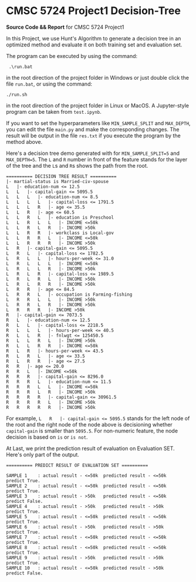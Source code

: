 # CMSC 5724 Project1 Decision-Tree

**Source Code && Report**  for CMSC 5724 Project1

In this Project, we use Hunt's Algorithm to generate a decision tree in an optimized method and evaluate it on both training set and evaluation set.

The program can be executed by using the command:

```shell
 .\run.bat
```

in the root direction of the project folder in Windows or just double click the file `run.bat`, or using the command:

```shell
./run.sh
```

in the root direction of the project folder in Linux or MacOS. A Jupyter-style program can be taken from `test.ipynb`.

If you want to set the hyperparameters like `MIN_SAMPLE_SPLIT` and `MAX_DEPTH`, you can edit the file `main.py` and make the corresponding changes. The result will be output in the file `res.txt` if you execute the program by the method above.

Here's a decision tree demo generated with for `MIN_SAMPLE_SPLIT=5` and `MAX_DEPTH=5`. The `L` and `R` number in front of the feature stands for the layer of the tree and the  `L`s and `R`s shows the path from the root.

```
========== DECISION TREE RESULT ==========
|- martial-status is Married-civ-spouse
L   |- education-num <= 12.5
L   L   |- capital-gain <= 5095.5
L   L   L   |- education-num <= 8.5
L   L   L   L   |- capital-loss <= 1791.5
L   L   L   R   |- age <= 35.5
L   L   R   |- age <= 60.5
L   L   R   L   |- education is Preschool
L   L   R   L   L   |- INCOME <=50k
L   L   R   L   R   |- INCOME >50k
L   L   R   R   |- workclass is Local-gov
L   L   R   R   L   |- INCOME <=50k
L   L   R   R   R   |- INCOME >50k
L   R   |- capital-gain <= 5095.5
L   R   L   |- capital-loss <= 1782.5
L   R   L   L   |- hours-per-week <= 31.0
L   R   L   L   L   |- INCOME <=50k
L   R   L   L   R   |- INCOME >50k
L   R   L   R   |- capital-loss <= 1989.5
L   R   L   R   L   |- INCOME >50k
L   R   L   R   R   |- INCOME >50k
L   R   R   |- age <= 84.5
L   R   R   L   |- occupation is Farming-fishing
L   R   R   L   L   |- INCOME >50k
L   R   R   L   R   |- INCOME >50k
L   R   R   R   |- INCOME >50k
R   |- capital-gain <= 7073.5
R   L   |- education-num <= 12.5
R   L   L   |- capital-loss <= 2218.5
R   L   L   L   |- hours-per-week <= 40.5
R   L   L   R   |- fnlwgt <= 125450.5
R   L   L   R   L   |- INCOME >50k
R   L   L   R   R   |- INCOME <=50k
R   L   R   |- hours-per-week <= 43.5
R   L   R   L   |- age <= 33.5
R   L   R   R   |- age <= 27.5
R   R   |- age <= 20.0
R   R   L   |- INCOME <=50k
R   R   R   |- capital-gain <= 8296.0
R   R   R   L   |- education-num <= 11.5
R   R   R   L   L   |- INCOME <=50k
R   R   R   L   R   |- INCOME >50k
R   R   R   R   |- capital-gain <= 30961.5
R   R   R   R   L   |- INCOME >50k
R   R   R   R   R   |- INCOME >50k
```

For example,  `L   R   |- capital-gain <= 5095.5` stands for the left node of the root and the right node of the node above is decisioning whether `capital-gain` is smaller than `5095.5`. For non-numeric feature, the node decision is based on `is` or `is not`.

At Last, we print the prediction result of evaluation on Evaluation SET. Here's only part of the output.

```
========== PREDICT RESULT OF EVALUATION SET ==========

SAMPLE 1	: actual result - <=50k	 predicted result - <=50k	 predict True.
SAMPLE 2	: actual result - <=50k	 predicted result - <=50k	 predict True.
SAMPLE 3	: actual result - >50k	 predicted result - <=50k	 predict False.
SAMPLE 4	: actual result - >50k	 predicted result - >50k	 predict True.
SAMPLE 5	: actual result - <=50k	 predicted result - <=50k	 predict True.
SAMPLE 6	: actual result - >50k	 predicted result - >50k	 predict True.
SAMPLE 7	: actual result - <=50k	 predicted result - <=50k	 predict True.
SAMPLE 8	: actual result - <=50k	 predicted result - <=50k	 predict True.
SAMPLE 9	: actual result - >50k	 predicted result - >50k	 predict True.
SAMPLE 10	: actual result - <=50k	 predicted result - >50k	 predict False.
```
